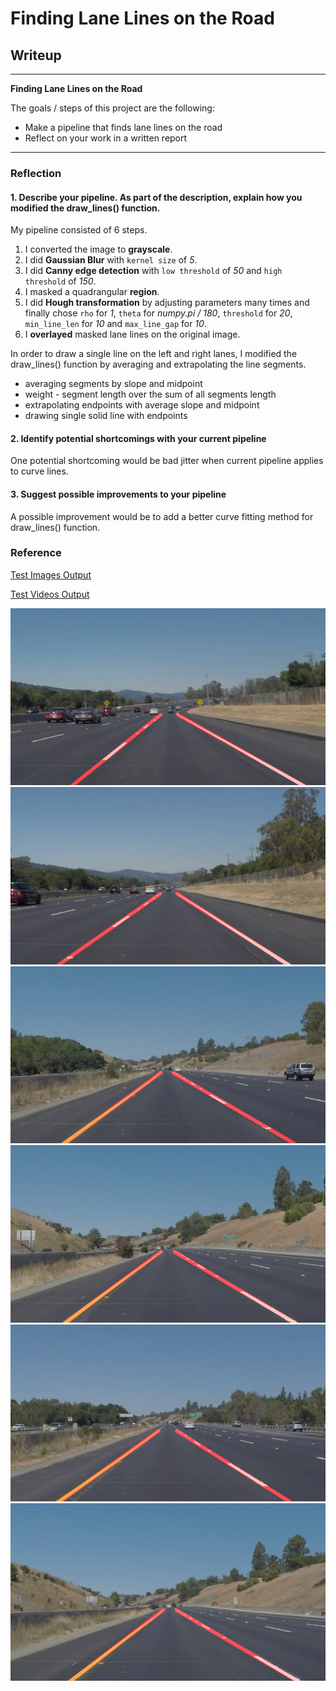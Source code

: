 # Finding Lane Lines on the Road

## Writeup

---

**Finding Lane Lines on the Road**

The goals / steps of this project are the following:

* Make a pipeline that finds lane lines on the road
* Reflect on your work in a written report

---

### Reflection

#### 1. Describe your pipeline. As part of the description, explain how you modified the draw_lines() function.

My pipeline consisted of 6 steps.

1. I converted the image to **grayscale**.
2. I did **Gaussian Blur** with `kernel size` of *5*.
3. I did **Canny edge detection** with `low threshold` of *50* and `high threshold` of *150*.
4. I masked a quadrangular **region**.
5. I did **Hough transformation** by adjusting parameters many times and finally chose `rho` for *1*, `theta` for *numpy.pi / 180*, `threshold` for *20*, `min_line_len` for *10* and `max_line_gap` for *10*.
6. I **overlayed** masked lane lines on the original image.

In order to draw a single line on the left and right lanes, I modified the draw_lines() function by averaging and extrapolating the line segments.

* averaging segments by slope and midpoint
* weight - segment length over the sum of all segments length
* extrapolating endpoints with average slope and midpoint
* drawing single solid line with endpoints

#### 2. Identify potential shortcomings with your current pipeline

One potential shortcoming would be bad jitter when current pipeline applies to curve lines.

#### 3. Suggest possible improvements to your pipeline

A possible improvement would be to add a better curve fitting method for draw_lines() function.

### Reference

[Test Images Output](https://github.com/geminy/tr-adas/edit/master/P1_FindingLaneLines/test_images_output)

[Test Videos Output](https://github.com/geminy/tr-adas/edit/master/P1_FindingLaneLines/test_videos_output)

![solidWhiteCurve.jpg](test_images_output/solidWhiteCurve.jpg)
![solidWhiteRight.jpg](test_images_output/solidWhiteRight.jpg)
![solidYellowCurve.jpg](test_images_output/solidYellowCurve.jpg)
![solidYellowCurve2.jpg](test_images_output/solidYellowCurve2.jpg)
![solidYellowLeft.jpg](test_images_output/solidYellowLeft.jpg)
![whiteCarLaneSwitch.jpg](test_images_output/whiteCarLaneSwitch.jpg)
